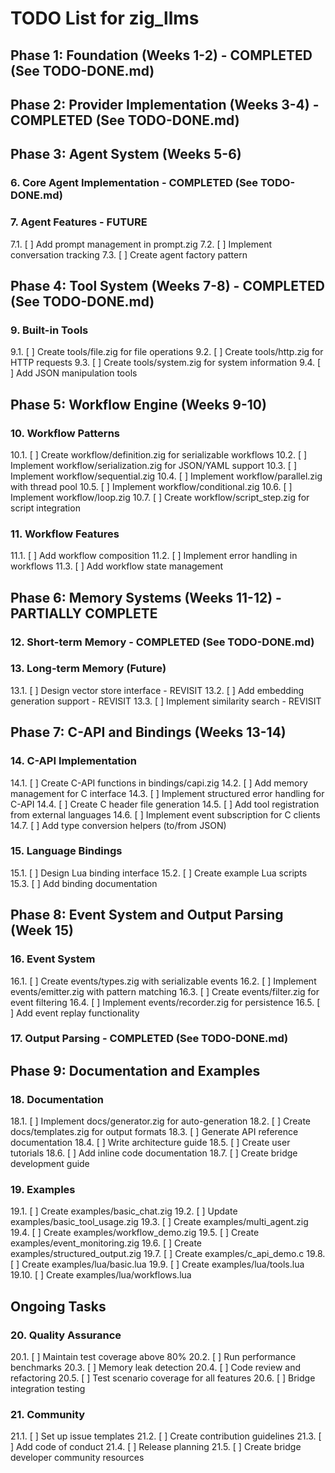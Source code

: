 # TODO List for zig_llms

## Phase 1: Foundation (Weeks 1-2) - COMPLETED (See TODO-DONE.md)

## Phase 2: Provider Implementation (Weeks 3-4) - COMPLETED (See TODO-DONE.md)

## Phase 3: Agent System (Weeks 5-6)

### 6. Core Agent Implementation - COMPLETED (See TODO-DONE.md)

### 7. Agent Features - FUTURE
   7.1. [ ] Add prompt management in prompt.zig
   7.2. [ ] Implement conversation tracking
   7.3. [ ] Create agent factory pattern

## Phase 4: Tool System (Weeks 7-8) - COMPLETED (See TODO-DONE.md)

### 9. Built-in Tools
   9.1. [ ] Create tools/file.zig for file operations
   9.2. [ ] Create tools/http.zig for HTTP requests
   9.3. [ ] Create tools/system.zig for system information
   9.4. [ ] Add JSON manipulation tools

## Phase 5: Workflow Engine (Weeks 9-10)

### 10. Workflow Patterns
   10.1. [ ] Create workflow/definition.zig for serializable workflows
   10.2. [ ] Implement workflow/serialization.zig for JSON/YAML support
   10.3. [ ] Implement workflow/sequential.zig
   10.4. [ ] Implement workflow/parallel.zig with thread pool
   10.5. [ ] Implement workflow/conditional.zig
   10.6. [ ] Implement workflow/loop.zig
   10.7. [ ] Create workflow/script_step.zig for script integration

### 11. Workflow Features
   11.1. [ ] Add workflow composition
   11.2. [ ] Implement error handling in workflows
   11.3. [ ] Add workflow state management

## Phase 6: Memory Systems (Weeks 11-12) - PARTIALLY COMPLETE

### 12. Short-term Memory - COMPLETED (See TODO-DONE.md)

### 13. Long-term Memory (Future)
   13.1. [ ] Design vector store interface - REVISIT
   13.2. [ ] Add embedding generation support - REVISIT
   13.3. [ ] Implement similarity search - REVISIT

## Phase 7: C-API and Bindings (Weeks 13-14)

### 14. C-API Implementation
   14.1. [ ] Create C-API functions in bindings/capi.zig
   14.2. [ ] Add memory management for C interface
   14.3. [ ] Implement structured error handling for C-API
   14.4. [ ] Create C header file generation
   14.5. [ ] Add tool registration from external languages
   14.6. [ ] Implement event subscription for C clients
   14.7. [ ] Add type conversion helpers (to/from JSON)

### 15. Language Bindings
   15.1. [ ] Design Lua binding interface
   15.2. [ ] Create example Lua scripts
   15.3. [ ] Add binding documentation

## Phase 8: Event System and Output Parsing (Week 15)

### 16. Event System
   16.1. [ ] Create events/types.zig with serializable events
   16.2. [ ] Implement events/emitter.zig with pattern matching
   16.3. [ ] Create events/filter.zig for event filtering
   16.4. [ ] Implement events/recorder.zig for persistence
   16.5. [ ] Add event replay functionality

### 17. Output Parsing - COMPLETED (See TODO-DONE.md)

## Phase 9: Documentation and Examples

### 18. Documentation
   18.1. [ ] Implement docs/generator.zig for auto-generation
   18.2. [ ] Create docs/templates.zig for output formats
   18.3. [ ] Generate API reference documentation
   18.4. [ ] Write architecture guide
   18.5. [ ] Create user tutorials
   18.6. [ ] Add inline code documentation
   18.7. [ ] Create bridge development guide

### 19. Examples
   19.1. [ ] Create examples/basic_chat.zig
   19.2. [ ] Update examples/basic_tool_usage.zig
   19.3. [ ] Create examples/multi_agent.zig
   19.4. [ ] Create examples/workflow_demo.zig
   19.5. [ ] Create examples/event_monitoring.zig
   19.6. [ ] Create examples/structured_output.zig
   19.7. [ ] Create examples/c_api_demo.c
   19.8. [ ] Create examples/lua/basic.lua
   19.9. [ ] Create examples/lua/tools.lua
   19.10. [ ] Create examples/lua/workflows.lua

## Ongoing Tasks

### 20. Quality Assurance
   20.1. [ ] Maintain test coverage above 80%
   20.2. [ ] Run performance benchmarks
   20.3. [ ] Memory leak detection
   20.4. [ ] Code review and refactoring
   20.5. [ ] Test scenario coverage for all features
   20.6. [ ] Bridge integration testing

### 21. Community
   21.1. [ ] Set up issue templates
   21.2. [ ] Create contribution guidelines
   21.3. [ ] Add code of conduct
   21.4. [ ] Release planning
   21.5. [ ] Create bridge developer community resources